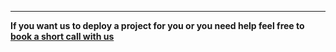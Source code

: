 ---
**If you want us to deploy a project for you or you need help feel free to [book a short call with us](https://calendly.com/t0ha/15min)**
